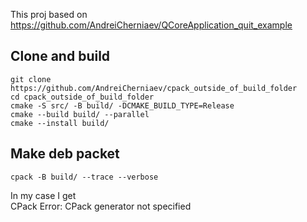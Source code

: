 This proj based on https://github.com/AndreiCherniaev/QCoreApplication_quit_example
## Clone and build
```
git clone https://github.com/AndreiCherniaev/cpack_outside_of_build_folder
cd cpack_outside_of_build_folder
cmake -S src/ -B build/ -DCMAKE_BUILD_TYPE=Release
cmake --build build/ --parallel
cmake --install build/
```
## Make deb packet
```
cpack -B build/ --trace --verbose
```
In my case I get  
CPack Error: CPack generator not specified